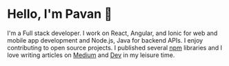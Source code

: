 # Hello, I'm Pavan 👋

I'm a Full stack developer. I work on React, Angular, and Ionic for web and mobile app development and Node.js, Java for backend APIs. I enjoy contributing to open source projects. I published several [npm](https://www.npmjs.com/~ichilupa?tab=packages) libraries and I love writing articles on [Medium](https://medium.com/@chilupa) and [Dev](https://dev.to/chilupa) in my leisure time.